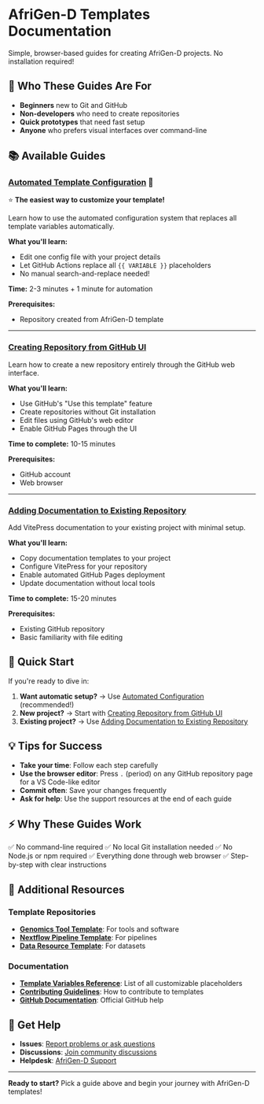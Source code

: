 # AfriGen-D Templates Documentation

Simple, browser-based guides for creating AfriGen-D projects. No installation required!

## 🎯 Who These Guides Are For

- **Beginners** new to Git and GitHub
- **Non-developers** who need to create repositories
- **Quick prototypes** that need fast setup
- **Anyone** who prefers visual interfaces over command-line

## 📚 Available Guides

### [Automated Template Configuration](CONFIGURATION.md) 🤖
⭐ **The easiest way to customize your template!**

Learn how to use the automated configuration system that replaces all template variables automatically.

**What you'll learn:**
- Edit one config file with your project details
- Let GitHub Actions replace all `{{ VARIABLE }}` placeholders
- No manual search-and-replace needed!

**Time:** 2-3 minutes + 1 minute for automation

**Prerequisites:**
- Repository created from AfriGen-D template

---

### [Creating Repository from GitHub UI](CREATE_REPO_FROM_GITHUB_UI.md)

Learn how to create a new repository entirely through the GitHub web interface.

**What you'll learn:**
- Use GitHub's "Use this template" feature
- Create repositories without Git installation
- Edit files using GitHub's web editor
- Enable GitHub Pages through the UI

**Time to complete:** 10-15 minutes

**Prerequisites:**
- GitHub account
- Web browser

---

### [Adding Documentation to Existing Repository](ADD_DOCS_TO_EXISTING_REPO.md)

Add VitePress documentation to your existing project with minimal setup.

**What you'll learn:**
- Copy documentation templates to your project
- Configure VitePress for your repository
- Enable automated GitHub Pages deployment
- Update documentation without local tools

**Time to complete:** 15-20 minutes

**Prerequisites:**
- Existing GitHub repository
- Basic familiarity with file editing

## 🚀 Quick Start

If you're ready to dive in:

1. **Want automatic setup?** → Use [Automated Configuration](CONFIGURATION.md) (recommended!)
2. **New project?** → Start with [Creating Repository from GitHub UI](CREATE_REPO_FROM_GITHUB_UI.md)
3. **Existing project?** → Use [Adding Documentation to Existing Repository](ADD_DOCS_TO_EXISTING_REPO.md)

## 💡 Tips for Success

- **Take your time**: Follow each step carefully
- **Use the browser editor**: Press `.` (period) on any GitHub repository page for a VS Code-like editor
- **Commit often**: Save your changes frequently
- **Ask for help**: Use the support resources at the end of each guide

## ⚡ Why These Guides Work

✅ No command-line required
✅ No local Git installation needed
✅ No Node.js or npm required
✅ Everything done through web browser
✅ Step-by-step with clear instructions

## 📖 Additional Resources

### Template Repositories
- **[Genomics Tool Template](https://github.com/AfriGen-D/genomics-tool-template)**: For tools and software
- **[Nextflow Pipeline Template](https://github.com/AfriGen-D/nextflow-pipeline-template)**: For pipelines
- **[Data Resource Template](https://github.com/AfriGen-D/data-resource-template)**: For datasets

### Documentation
- **[Template Variables Reference](../README.md#template-variables-reference)**: List of all customizable placeholders
- **[Contributing Guidelines](../CONTRIBUTING.md)**: How to contribute to templates
- **[GitHub Documentation](https://docs.github.com)**: Official GitHub help

## 💬 Get Help

- **Issues**: [Report problems or ask questions](https://github.com/AfriGen-D/afrigen-d-templates/issues)
- **Discussions**: [Join community discussions](https://github.com/AfriGen-D/afrigen-d-templates/discussions)
- **Helpdesk**: [AfriGen-D Support](https://helpdesk.afrigen-d.org)

---

**Ready to start?** Pick a guide above and begin your journey with AfriGen-D templates!
